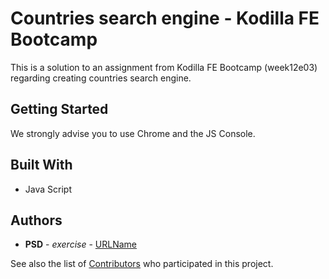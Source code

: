 # Countries search engine - Kodilla FE Bootcamp

This is a solution to an assignment from Kodilla FE Bootcamp (week12e03) regarding creating countries search engine.

## Getting Started

We strongly advise you to use Chrome and the JS Console. 

## Built With
* Java Script

## Authors

* **PSD** - *exercise* - [URLName](URL)

See also the list of [Contributors](https://github.com/psdubowik/kodilla-w12e03-search-engine/graphs/contributors) who participated in this project.
